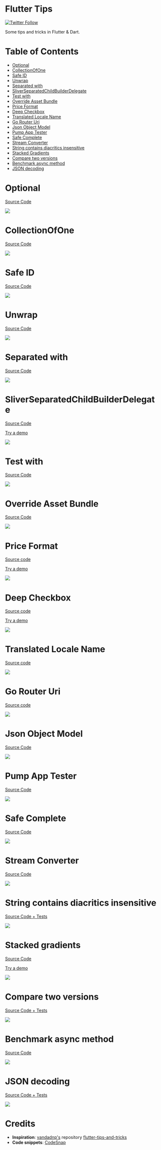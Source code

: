 # Flutter Tips

[![Twitter Follow](https://img.shields.io/twitter/follow/TesteurManiak?style=social)](https://twitter.com/TesteurManiak)

Some tips and tricks in Flutter & Dart.

# Table of Contents

* [Optional](#optional)
* [CollectionOfOne](#collectionofone)
* [Safe ID](#safe-id)
* [Unwrap](#unwrap)
* [Separated with](#separated-with)
* [SliverSeparatedChildBuilderDelegate](#sliverseparatedchildbuilderdelegate)
* [Test with](#test-with)
* [Override Asset Bundle](#override-asset-bundle)
* [Price Format](#price-format)
* [Deep Checkbox](#deep-checkbox)
* [Translated Locale Name](#translated-locale-name)
* [Go Router Uri](#go-router-uri)
* [Json Object Model](#json-object-model)
* [Pump App Tester](#pump-app-tester)
* [Safe Complete](#safe-complete)
* [Stream Converter](#stream-converter)
* [String contains diacritics insensitive](#string-contains-diacritics-insensitive)
* [Stacked Gradients](#stacked-gradients)
* [Compare two versions](#compare-two-versions)
* [Benchmark async method](#benchmark-async-method)
* [JSON decoding](#json-decoding)

# Optional

[Source Code](source/optional.dart)

![](images/optional.png)

# CollectionOfOne

[Source Code](source/collection_of_one.dart)

![](images/collection_of_one.png)

# Safe ID

[Source Code](source/safe_id.dart)

![](images/safe_id.png)

# Unwrap

[Source Code](source/unwrap.dart)

![](images/unwrap.png)

# Separated with

[Source Code](source/separated_with.dart)

![](images/separated_with.png)

# SliverSeparatedChildBuilderDelegate

[Source Code](source/sliver_separated_child_builder_delegate.dart)

[Try a demo](https://dartpad.dev/?id=e478318e74333e0c981f9b94188508ab)

![](images/sliver_separated_child_builder_delegate.png)

# Test with

[Source Code](source/test_with.dart)

![](images/test_with.png)

# Override Asset Bundle

[Source Code](source/override_asset_bundle.dart)

![](images/fallback_asset_bundle.png)

# Price Format

[Source code](source/price_format.dart)

[Try a demo](https://dartpad.dev/?id=db6fd485e310437f816bb0d32635803c)

![](images/price_format.png)

# Deep Checkbox

[Source code](source/deep_checkbox.dart)

[Try a demo](https://dartpad.dev/?id=ae8fcb79313fecd4117c83aea43dae5c)

![](images/deep_checkbox.gif)

# Translated Locale Name

[Source code](source/translated_locale_name.dart)

![](images/translated_locale_name.png)

# Go Router Uri

[Source code](source/go_router_uri.dart)

![](images/go_router_uri.png)

# Json Object Model

[Source Code](source/json_object_model.dart)

![](images/json_object_model.png)

# Pump App Tester

[Source Code](source/pump_app_tester.dart)

![](images/pump_app_tester.png)

# Safe Complete

[Source Code](source/safe_complete.dart)

![](images/safe_complete.png)

# Stream Converter

[Source Code](source/stream_converter.dart)

![](images/stream_converter.png)

# String contains diacritics insensitive

[Source Code + Tests](source/contains_no_diacritics.dart)

![](images/contains_no_diacritics.png)

# Stacked gradients

[Source Code](source/stacked_gradients.dart)

[Try a demo](https://dartpad.dev/?id=0164591f591b08e52c6785307e52fd4f)

![](images/stacked_gradients.png)

# Compare two versions

[Source Code + Tests](source/is_version_greater_than.dart)

![](images/is_version_greater_than.png)

# Benchmark async method

[Source Code](source/benchmark_async.dart)

![](images/benchmark_async.png)

# JSON decoding

[Source Code + Tests](source/json_try_decode.dart)

![](images/json_try_decode.png)

# Credits

* **Inspiration**: [vandadnp's](https://github.com/vandadnp) repository [flutter-tips-and-tricks](https://github.com/vandadnp/flutter-tips-and-tricks)
* **Code snippets**: [CodeSnap](https://marketplace.visualstudio.com/items?itemName=adpyke.codesnap)
